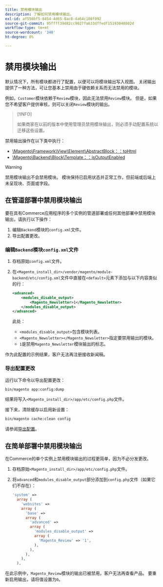 ```yaml
---
title: 禁用模块输出
description: 了解如何禁用模块输出。
exl-id: af556bf5-8454-4d65-8ac8-4a64c108f092
source-git-commit: 95ffff39d82cc9027fa633dffedf15193040802d
workflow-type: tm+mt
source-wordcount: '348'
ht-degree: 0%

---
```


# 禁用模块输出

默认情况下，所有模块都进行了配置，以便可以将模块输出写入视图。 关闭输出提供了一种方法，可让您基本上禁用由于硬依赖关系而无法禁用的模块。

例如，`Customer`模块依赖于`Review`模块，因此无法禁用`Review`模块。 但是，如果您不希望客户提供审核，则可以关闭`Review`模块的输出。

>[!INFO]
>
>如果商家在以前的版本中使用管理员禁用模块输出，则必须手动配置系统以迁移这些设置。

禁用输出操作在以下类中执行：

- [\Magento\Framework\View\Element\AbstractBlock：：toHtml](https://github.com/magento/magento2/blob/36097739bbb0b8939ad9a2a0dadee64318153dca/lib/internal/Magento/Framework/View/Element/AbstractBlock.php#L651)
- [\Magento\Backend\Block\Template：：isOutputEnabled](https://github.com/magento/magento2/blob/0c786907ffe03d0e2990612eec16ee58b00379c5/app/code/Magento/Backend/Block/Template.php#L96)

>[!WARNING]
>
>禁用模块输出不会禁用模块。 模块保持已启用状态并正常工作，但前端或后端上未呈现块、页面或字段。

## 在管道部署中禁用模块输出

要在具有Commerce应用程序的多个实例的管道部署或任何其他部署中禁用模块输出，请执行以下操作：

1. 编辑`Backend`模块的`config.xml`文件。
1. 导出配置更改。

### 编辑`Backend`模块`config.xml`文件

1. 存档原始`config.xml`文件。
1. 在`<Magento_install_dir>/vendor/magento/module-backend/etc/config.xml`文件中直接在`<default>`元素下添加与以下内容类似的行：

   ```xml
   <advanced>
       <modules_disable_output>
           <Magento_Newsletter>1</Magento_Newsletter>
       </modules_disable_output>
   </advanced>
   ```

   此处：

   - `<modules_disable_output>`包含模块列表。
   - `<Magento_Newsletter></Magento_Newsletter>`指定要禁用输出的模块。
   - `1`是禁用`Magento_Newsletter`模块输出的标志。

作为此配置的示例结果，客户无法再注册接收新闻稿。

### 导出配置更改

运行以下命令以导出配置更改：

```bash
bin/magento app:config:dump
```

结果将写入`<Magento_install_dir>/app/etc/config.php`文件。

接下来，清除缓存以启用新设置：

```bash
bin/magento cache:clean config
```

请参阅[导出配置](../cli/export-configuration.md)。

## 在简单部署中禁用模块输出

在Commerce的单个实例上禁用模块输出的过程更简单，因为不必分发更改。

1. 存档原始`<Magento_install_dir>/app/etc/config.php`文件。
1. 将`advanced`和`modules_disable_output`部分添加到`config.php`文件（如果它们不存在）：

   ```php
   'system' =>
     array (
       'websites' =>
       array (
         'base' =>
         array (
           'advanced' =>
           array (
             'modules_disable_output' =>
             array (
               'Magento_Review' => '1',
             ),
           ),
         ),
       ),
     ),
   ```

在此示例中，`Magento_Review`模块的输出已被禁用，客户无法再查看产品。
要重新启用输出，请将值设置为`0`。
